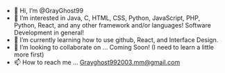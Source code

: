 - 👋 Hi, I’m @GrayGhost99
- 👀 I’m interested in Java, C, HTML, CSS, Python, JavaScript, PHP, Python, React, and any other framework and/or languages! Software Development in general!
- 🌱 I’m currently learning how to use github, React, and Interface Design.
- 💞️ I’m looking to collaborate on ... Coming Soon! (I need to learn a little more first)
- 📫 How to reach me ... Grayghost992003.mm@gmail.com 

<!---
GrayGhost99/GrayGhost99 is a ✨ special ✨ repository because its `README.md` (this file) appears on your GitHub profile.
You can click the Preview link to take a look at your changes.
--->
